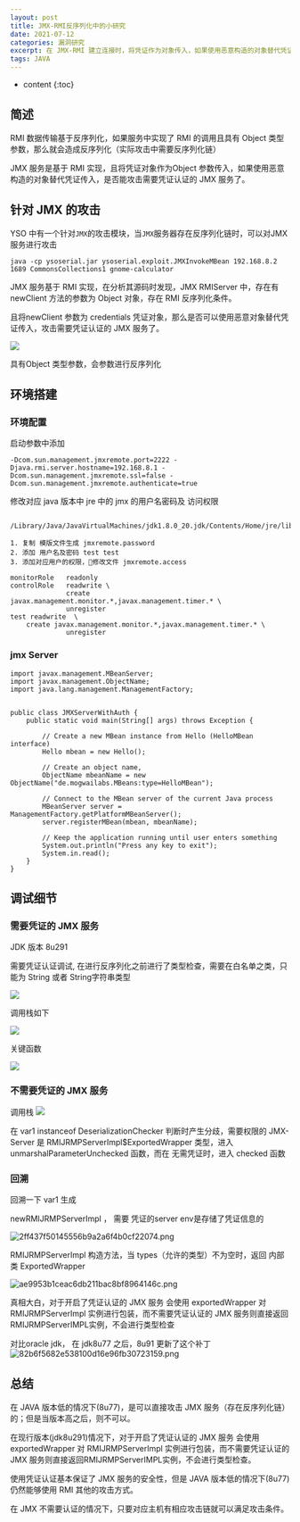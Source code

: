 ```yaml
---
layout: post
title: JMX-RMI反序列化中的小研究 
date: 2021-07-12
categories: 漏洞研究
excerpt: 在 JMX-RMI 建立连接时，将凭证作为对象传入，如果使用恶意构造的对象替代凭证传入，是否能攻击需要凭证认证的 JMX 服务了
tags: JAVA
---
```


* content
{:toc}
## 简述

RMI 数据传输基于反序列化，如果服务中实现了 RMI 的调用且具有 Object 类型参数，那么就会造成反序列化（实际攻击中需要反序列化链）

JMX 服务是基于 RMI 实现，且将凭证对象作为Object 参数传入，如果使用恶意构造的对象替代凭证传入，是否能攻击需要凭证认证的 JMX 服务了。

## 针对 JMX 的攻击

YSO 中有一个针对`JMX`的攻击模块，当`JMX`服务器存在反序列化链时，可以对JMX服务进行攻击

```
java -cp ysoserial.jar ysoserial.exploit.JMXInvokeMBean 192.168.8.2 1689 CommonsCollections1 gnome-calculator
```

JMX 服务基于 RMI 实现，在分析其源码时发现，JMX RMIServer 中，存在有 newClient 方法的参数为 Object 对象，存在 RMI 反序列化条件。

且将newClient 参数为 credentials 凭证对象，那么是否可以使用恶意对象替代凭证传入，攻击需要凭证认证的 JMX 服务了。

![](/img/JMX-RMI/4190021658704202965dc211cb811569.png)

具有Object 类型参数，会参数进行反序列化

## 环境搭建

### 环境配置 

启动参数中添加

```
-Dcom.sun.management.jmxremote.port=2222 -Djava.rmi.server.hostname=192.168.8.1 -Dcom.sun.management.jmxremote.ssl=false -Dcom.sun.management.jmxremote.authenticate=true
```

修改对应 java 版本中 jre 中的 jmx 的用户名密码及 访问权限
```

/Library/Java/JavaVirtualMachines/jdk1.8.0_20.jdk/Contents/Home/jre/lib/management

1. 复制 模版文件生成 jmxremote.password
2. 添加 用户名及密码 test test
3. 添加对应用户的权限，修改文件 jmxremote.access

monitorRole   readonly
controlRole   readwrite \
              create javax.management.monitor.*,javax.management.timer.* \
              unregister
test readwrite	\
	create javax.management.monitor.*,javax.management.timer.* \
              unregister

```

### jmx Server

```
import javax.management.MBeanServer;
import javax.management.ObjectName;
import java.lang.management.ManagementFactory;


public class JMXServerWithAuth {
    public static void main(String[] args) throws Exception {

        // Create a new MBean instance from Hello (HelloMBean interface)
        Hello mbean = new Hello();

        // Create an object name,
        ObjectName mbeanName = new ObjectName("de.mogwailabs.MBeans:type=HelloMBean");

        // Connect to the MBean server of the current Java process
        MBeanServer server = ManagementFactory.getPlatformMBeanServer();
        server.registerMBean(mbean, mbeanName);

        // Keep the application running until user enters something
        System.out.println("Press any key to exit");
        System.in.read();
    }
}
```

## 调试细节

### 需要凭证的 JMX 服务
JDK 版本 8u291

需要凭证认证调试, 在进行反序列化之前进行了类型检查，需要在白名单之类，只能为 String 或者 String字符串类型


![](/img/JMX-RMI/2fc8e285c5354f77b130ca530bdde703.png)

调用栈如下 

![](/img/JMX-RMI/45b94633642f4b868c811e4177391b37.png)

关键函数

![](/img/JMX-RMI/41450b77ce264f35965937b18cf26166.png)

### 不需要凭证的 JMX 服务

调用栈 
![](/img/JMX-RMI/93bba7972e724b4d8f26c0f04fc32c2f.png)

在 var1 instanceof DeserializationChecker 判断时产生分歧，需要权限的 JMX-Server 是 RMIJRMPServerImpl$ExportedWrapper 类型，进入 unmarshalParameterUnchecked 函数，而在 无需凭证时，进入 checked 函数


### 回溯

回溯一下 var1 生成

newRMIJRMPServerImpl ， 需要 凭证的server env是存储了凭证信息的

![2ff437f50145556b9a2a6f4b0cf22074.png](/img/JMX-RMI/e0a5960fccba49419fc81101d9ef1799.png)


RMIJRMPServerImpl 构造方法，当 types（允许的类型）不为空时，返回 内部类 ExportedWrapper 

![ae9953b1ceac6db211bac8bf8964146c.png](/img/JMX-RMI/44b26b30ea12407ebc7d34ba93c758bf.png)



真相大白，对于开启了凭证认证的 JMX 服务 会使用 exportedWrapper 对 RMIJRMPServerImpl 实例进行包装，而不需要凭证认证的 JMX 服务则直接返回RMIJRMPServerIMPL实例，不会进行类型检查


对比oracle jdk， 在 jdk8u77  之后，8u91 更新了这个补丁 
![82b6f5682e538100d16e96fb30723159.png](/img/JMX-RMI/3a0ef2177bb045868d7b7669cb403ce9.png)

## 总结

在 JAVA 版本低的情况下(8u77)，是可以直接攻击 JMX 服务（存在反序列化链）的；但是当版本高之后，则不可以。

在现行版本(jdk8u291)情况下，对于开启了凭证认证的 JMX 服务 会使用 exportedWrapper 对 RMIJRMPServerImpl 实例进行包装，而不需要凭证认证的 JMX 服务则直接返回RMIJRMPServerIMPL实例，不会进行类型检查。

使用凭证认证基本保证了 JMX 服务的安全性，但是 JAVA 版本低的情况下(8u77)仍然能够使用 RMI 其他的攻击方式。

在 JMX 不需要认证的情况下，只要对应主机有相应攻击链就可以满足攻击条件。